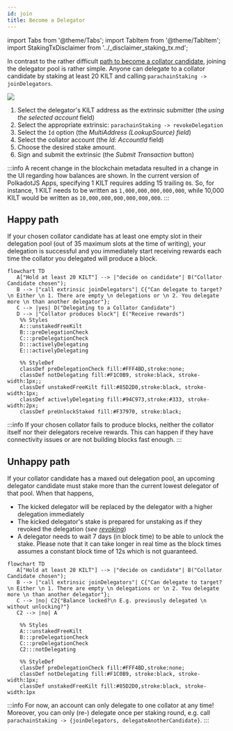 ```yaml
---
id: join
title: Become a Delegator
---
```


import Tabs from '@theme/Tabs';
import TabItem from '@theme/TabItem';
import StakingTxDisclaimer from '../_disclaimer_staking_tx.md';

In contrast to the rather difficult [path to become a collator candidate](../01_Become%20a%20Collator/01_overview.md), joining the delegator pool is rather simple.
Anyone can delegate to a collator candidate by staking at least 20 KILT and calling `parachainStaking -> joinDelegators`.

<StakingTxDisclaimer />

![](/img/chain/parachainStaking-joinDelegators.png)

1. Select the delegator's KILT address as the extrinsic submitter (the *using the selected account* field)
2. Select the appropriate extrinsic: `parachainStaking -> revokeDelegation`
3. Select the `Id` option (the *MultiAddress (LookupSource) field*)
4. Select the collator account (the *Id: AccountId* field)
5. Choose the desired stake amount.
6. Sign and submit the extrinsic (the *Submit Transaction* button)

:::info
A recent change in the blockchain metadata resulted in a change in the UI regarding how balances are shown.
In the current version of PolkadotJS Apps, specifying 1 KILT requires adding 15 trailing `0`s.
So, for instance, 1 KILT needs to be written as `1,000,000,000,000,000`, while 10,000 KILT would be written as `10,000,000,000,000,000,000`.
:::


## Happy path
If your chosen collator candidate has at least one empty slot in their delegation pool (out of 35 maximum slots at the time of writing), your delegation is successful and you immediately start receiving rewards each time the collator you delegated will produce a block.

<div className="kilt-mermaid">

```mermaid
flowchart TD
   A["Hold at least 20 KILT"] --> |"decide on candidate"| B("Collator Candidate chosen");
   B --> |"call extrinsic joinDelegators"| C{"Can delegate to target? \n Either \n 1. There are empty \n delegations or \n 2. You delegate more \n than another delegator"};
   C --> |yes| D("Delegating to a Collator Candidate")
   D --> |"Collator produces block"| E("Receive rewards")
    %% Styles
    A:::unstakedFreeKilt
    B:::preDelegationCheck
    C:::preDelegationCheck
    D:::activelyDelegating
    E:::activelyDelegating
    
    %% StyleDef
    classDef preDelegationCheck fill:#FFF4BD,stroke:none;
    classDef notDelegating fill:#F1C0B9, stroke:black, stroke-width:1px;;
    classDef unstakedFreeKilt fill:#85D2D0,stroke:black, stroke-width:1px;
    classDef activelyDelegating fill:#94C973,stroke:#333, stroke-width:2px;
    classDef preUnlockStaked fill:#F37970, stroke:black;
```
</div>

:::info
If your chosen collator fails to produce blocks, neither the collator itself nor their delegators receive rewards.
This can happen if they have connectivity issues or are not building blocks fast enough. 
:::

## Unhappy path 

If your collator candidate has a maxed out delegation pool, an upcoming delegator candidate must stake more than the current lowest delegator of that pool.
When that happens,

- The kicked delegator will be replaced by the delegator with a higher delegation immediately
- The kicked delegator's stake is prepared for unstaking as if they revoked the delegation (*see [revoking](#Revoking)*)
- A delegator needs to wait 7 days (in block time) to be able to unlock the stake.
Please note that it can take longer in real time as the block times assumes a constant block time of 12s which is not guaranteed.

<div className="kilt-mermaid">

```mermaid
flowchart TD
   A["Hold at least 20 KILT"] --> |"decide on candidate"| B("Collator Candidate chosen");
   B --> |"call extrinsic joinDelegators"| C{"Can delegate to target? \n Either \n 1. There are empty \n delegations or \n 2. You delegate more \n than another delegator"};
   C --> |no| C2{"Balance locked?\n E.g. previously delegated \n without unlocking?"}
   C2 --> |no| A

    %% Styles
    A:::unstakedFreeKilt
    B:::preDelegationCheck
    C:::preDelegationCheck
    C2:::notDelegating
    
    %% StyleDef
    classDef preDelegationCheck fill:#FFF4BD,stroke:none;
    classDef notDelegating fill:#F1C0B9, stroke:black, stroke-width:1px;
    classDef unstakedFreeKilt fill:#85D2D0,stroke:black, stroke-width:1px
```
</div>

<!-- TODO: Link round to Glossary -->
:::info
For now, an account can only delegate to one collator at any time!
Moreover, you can only (re-) delegate once per staking round, e.g. call `parachainStaking -> {joinDelegators, delegateAnotherCandidate}`.
:::
